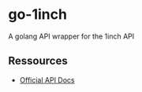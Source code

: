 # go-1inch
A golang API wrapper for the 1inch API

## Ressources
- [Official API Docs](https://docs.1inch.io/api/)